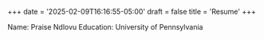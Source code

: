 +++
date = '2025-02-09T16:16:55-05:00'
draft = false
title = 'Resume'
+++

Name: Praise Ndlovu
Education: University of Pennsylvania

